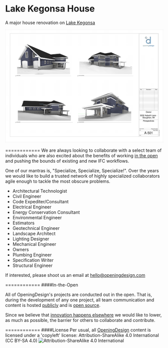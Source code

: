 Lake Kegonsa House
============

A major house renovation on [Lake Kegonsa](https://www.google.com/maps/place/3232+Aalseth+Ln,+Stoughton,+WI+53589/@42.94901,-89.25464,17z/data=!3m1!4b1!4m2!3m1!1s0x88064f5076276249:0x2fda5a143436c772)


![](https://raw.githubusercontent.com/OpeningDesign/Lake_Kegonsa_Home/be9ef75b559b8feb1c7bb8a62e18f54e21939fa6/Out/20140913%20-%20for%20review/Lake_Kegonsa_Home%20Page%20010.png)

============
We are always looking to collaborate with a select team of individuals who are also excited about the benefits of working  <a href="#in-the-open">in the open</a> and pushing the bounds of existing and new IFC workflows.

One of our mantras is, "Specialize, Specialize, Specialize!".  Over the years we would like to build a trusted network of highly specialized collaborators agile enough to tackle the most obscure problems.

* Architectural Technologist
* Civil Engineer
* Code Expediter/Consultant
* Electrical Engineer
* Energy Conservation Consultant
* Environmental Engineer
* Estimators
* Geotechnical Engineer
* Landscape Architect
* Lighting Designer
* Mechanical Engineer
* Owners
* Plumbing Engineer
* Specification Writer
* Structural Engineer

If interested, please shoot us an email at <a href="mailto:hello@openingdesign.com">hello@openingdesign.com</a>

============
####In-the-Open

All of OpeningDesign's projects are conducted out in the open.  That is, during the development of any one project, all team communication and content is hosted [publicly](https://github.com/OpeningDesign) and is <a href="#license">open source</a>.

Since we believe that [innovation happens elsewhere](https://www.google.com/search?sourceid=chrome-psyapi2&rlz=1C1CHFX_enUS591US591&ion=1&espv=&ie=UTF-8&q=innovation%20happens%20elsewhere) we would like to lower, as much as possible, the barrier for others to collaborate and contribute.

============
####License
Per usual, all [OpeningDesign](http://openingdesign.com) content is licensed under a 'copyleft' license: 
Attribution-ShareAlike 4.0 International (CC BY-SA 4.0)
![Attribution-ShareAlike 4.0 International](http://i.creativecommons.org/l/by-sa/3.0/88x31.png)

 
 


